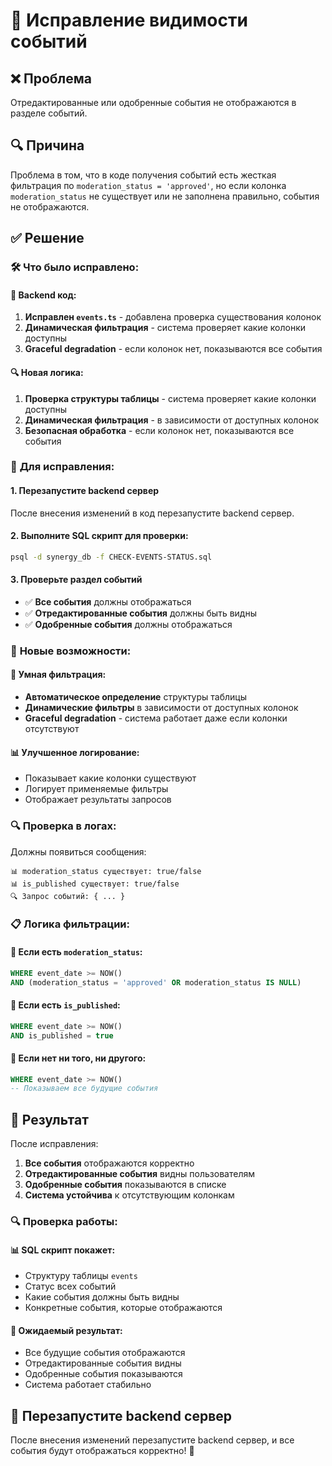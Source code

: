 # 🔧 Исправление видимости событий

## ❌ Проблема
Отредактированные или одобренные события не отображаются в разделе событий.

## 🔍 Причина
Проблема в том, что в коде получения событий есть жесткая фильтрация по `moderation_status = 'approved'`, но если колонка `moderation_status` не существует или не заполнена правильно, события не отображаются.

## ✅ Решение

### 🛠️ **Что было исправлено:**

#### **📝 Backend код:**
1. **Исправлен `events.ts`** - добавлена проверка существования колонок
2. **Динамическая фильтрация** - система проверяет какие колонки доступны
3. **Graceful degradation** - если колонок нет, показываются все события

#### **🔍 Новая логика:**
1. **Проверка структуры таблицы** - система проверяет какие колонки доступны
2. **Динамическая фильтрация** - в зависимости от доступных колонок
3. **Безопасная обработка** - если колонок нет, показываются все события

### 🚀 **Для исправления:**

#### **1. Перезапустите backend сервер**
После внесения изменений в код перезапустите backend сервер.

#### **2. Выполните SQL скрипт для проверки:**
```bash
psql -d synergy_db -f CHECK-EVENTS-STATUS.sql
```

#### **3. Проверьте раздел событий**
- ✅ **Все события** должны отображаться
- ✅ **Отредактированные события** должны быть видны
- ✅ **Одобренные события** должны отображаться

### 🎯 **Новые возможности:**

#### **🔧 Умная фильтрация:**
- **Автоматическое определение** структуры таблицы
- **Динамические фильтры** в зависимости от доступных колонок
- **Graceful degradation** - система работает даже если колонки отсутствуют

#### **📊 Улучшенное логирование:**
- Показывает какие колонки существуют
- Логирует применяемые фильтры
- Отображает результаты запросов

### 🔍 **Проверка в логах:**
Должны появиться сообщения:
```
📊 moderation_status существует: true/false
📊 is_published существует: true/false
🔍 Запрос событий: { ... }
```

### 📋 **Логика фильтрации:**

#### **🎯 Если есть `moderation_status`:**
```sql
WHERE event_date >= NOW() 
AND (moderation_status = 'approved' OR moderation_status IS NULL)
```

#### **🎯 Если есть `is_published`:**
```sql
WHERE event_date >= NOW() 
AND is_published = true
```

#### **🎯 Если нет ни того, ни другого:**
```sql
WHERE event_date >= NOW()
-- Показываем все будущие события
```

## 🎉 **Результат**

После исправления:
1. **Все события** отображаются корректно
2. **Отредактированные события** видны пользователям
3. **Одобренные события** показываются в списке
4. **Система устойчива** к отсутствующим колонкам

### 🔍 **Проверка работы:**

#### **📊 SQL скрипт покажет:**
- Структуру таблицы `events`
- Статус всех событий
- Какие события должны быть видны
- Конкретные события, которые отображаются

#### **🎯 Ожидаемый результат:**
- Все будущие события отображаются
- Отредактированные события видны
- Одобренные события показываются
- Система работает стабильно

## 🚀 **Перезапустите backend сервер**

После внесения изменений перезапустите backend сервер, и все события будут отображаться корректно! 🎉
